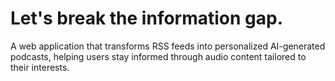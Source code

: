 # Let's break the information gap.

A web application that transforms RSS feeds into personalized AI-generated podcasts, helping users stay informed through audio content tailored to their interests.